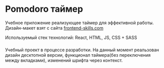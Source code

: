 # Pomodoro таймер

Учебное приложение реализующее таймер для эффективной работы.
Дизайн-макет взят с сайта [frontend-skills.com](https://frontend-skills.com/template/GaB18eoAb6gHqR8QqknT)

Используемый стек технологий: React, HTML, JS, CSS + SASS

###
Учебный проект в процессе разработки. На данный момент реальзован дизайн десктопной версии, функционал таймера(без переключения между вкладками), изменений шрифта через контекст.
